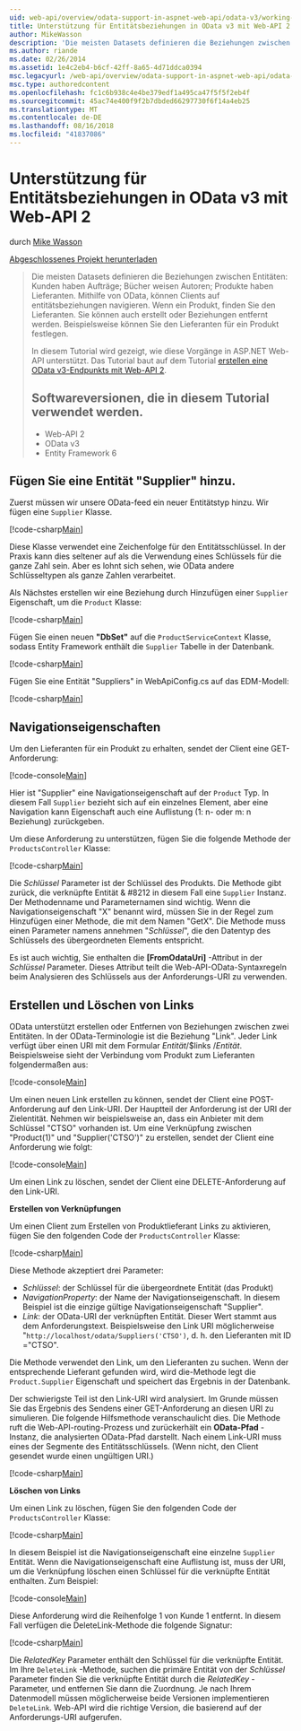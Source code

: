 ```yaml
---
uid: web-api/overview/odata-support-in-aspnet-web-api/odata-v3/working-with-entity-relations
title: Unterstützung für Entitätsbeziehungen in OData v3 mit Web-API 2 | Microsoft-Dokumentation
author: MikeWasson
description: 'Die meisten Datasets definieren die Beziehungen zwischen Entitäten: Kunden haben Aufträge; Bücher weisen Autoren; Produkte haben Lieferanten. Mithilfe von OData, können Clients über navigieren...'
ms.author: riande
ms.date: 02/26/2014
ms.assetid: 1e4c2eb4-b6cf-42ff-8a65-4d71ddca0394
msc.legacyurl: /web-api/overview/odata-support-in-aspnet-web-api/odata-v3/working-with-entity-relations
msc.type: authoredcontent
ms.openlocfilehash: fc1c6b938c4e4be379edf1a495ca47f5f5f2eb4f
ms.sourcegitcommit: 45ac74e400f9f2b7dbded66297730f6f14a4eb25
ms.translationtype: MT
ms.contentlocale: de-DE
ms.lasthandoff: 08/16/2018
ms.locfileid: "41837086"
---
```

<a name="supporting-entity-relations-in-odata-v3-with-web-api-2"></a>Unterstützung für Entitätsbeziehungen in OData v3 mit Web-API 2
====================
durch [Mike Wasson](https://github.com/MikeWasson)

[Abgeschlossenes Projekt herunterladen](http://code.msdn.microsoft.com/ASPNET-Web-API-OData-cecdb524)

> Die meisten Datasets definieren die Beziehungen zwischen Entitäten: Kunden haben Aufträge; Bücher weisen Autoren; Produkte haben Lieferanten. Mithilfe von OData, können Clients auf entitätsbeziehungen navigieren. Wenn ein Produkt, finden Sie den Lieferanten. Sie können auch erstellt oder Beziehungen entfernt werden. Beispielsweise können Sie den Lieferanten für ein Produkt festlegen.
> 
> In diesem Tutorial wird gezeigt, wie diese Vorgänge in ASP.NET Web-API unterstützt. Das Tutorial baut auf dem Tutorial [erstellen eine OData v3-Endpunkts mit Web-API 2](creating-an-odata-endpoint.md).
> 
> ## <a name="software-versions-used-in-the-tutorial"></a>Softwareversionen, die in diesem Tutorial verwendet werden.
> 
> 
> - Web-API 2
> - OData v3
> - Entity Framework 6


## <a name="add-a-supplier-entity"></a>Fügen Sie eine Entität "Supplier" hinzu.

Zuerst müssen wir unsere OData-feed ein neuer Entitätstyp hinzu. Wir fügen eine `Supplier` Klasse.

[!code-csharp[Main](working-with-entity-relations/samples/sample1.cs)]

Diese Klasse verwendet eine Zeichenfolge für den Entitätsschlüssel. In der Praxis kann dies seltener auf als die Verwendung eines Schlüssels für die ganze Zahl sein. Aber es lohnt sich sehen, wie OData andere Schlüsseltypen als ganze Zahlen verarbeitet.

Als Nächstes erstellen wir eine Beziehung durch Hinzufügen einer `Supplier` Eigenschaft, um die `Product` Klasse:

[!code-csharp[Main](working-with-entity-relations/samples/sample2.cs)]

Fügen Sie einen neuen **"DbSet"** auf die `ProductServiceContext` Klasse, sodass Entity Framework enthält die `Supplier` Tabelle in der Datenbank.

[!code-csharp[Main](working-with-entity-relations/samples/sample3.cs?highlight=9)]

Fügen Sie eine Entität "Suppliers" in WebApiConfig.cs auf das EDM-Modell:

[!code-csharp[Main](working-with-entity-relations/samples/sample4.cs?highlight=4)]

## <a name="navigation-properties"></a>Navigationseigenschaften

Um den Lieferanten für ein Produkt zu erhalten, sendet der Client eine GET-Anforderung:

[!code-console[Main](working-with-entity-relations/samples/sample5.cmd)]

Hier ist "Supplier" eine Navigationseigenschaft auf der `Product` Typ. In diesem Fall `Supplier` bezieht sich auf ein einzelnes Element, aber eine Navigation kann Eigenschaft auch eine Auflistung (1: n- oder m: n Beziehung) zurückgeben.

Um diese Anforderung zu unterstützen, fügen Sie die folgende Methode der `ProductsController` Klasse:

[!code-csharp[Main](working-with-entity-relations/samples/sample6.cs)]

Die *Schlüssel* Parameter ist der Schlüssel des Produkts. Die Methode gibt zurück, die verknüpfte Entität & #8212 in diesem Fall eine `Supplier` Instanz. Der Methodenname und Parameternamen sind wichtig. Wenn die Navigationseigenschaft "X" benannt wird, müssen Sie in der Regel zum Hinzufügen einer Methode, die mit dem Namen "GetX". Die Methode muss einen Parameter namens annehmen "*Schlüssel*", die den Datentyp des Schlüssels des übergeordneten Elements entspricht.

Es ist auch wichtig, Sie enthalten die **[FromOdataUri]** -Attribut in der *Schlüssel* Parameter. Dieses Attribut teilt die Web-API-OData-Syntaxregeln beim Analysieren des Schlüssels aus der Anforderungs-URI zu verwenden.

## <a name="creating-and-deleting-links"></a>Erstellen und Löschen von Links

OData unterstützt erstellen oder Entfernen von Beziehungen zwischen zwei Entitäten. In der OData-Terminologie ist die Beziehung "Link". Jeder Link verfügt über einen URI mit dem Formular *Entität*/$links /*Entität*. Beispielsweise sieht der Verbindung vom Produkt zum Lieferanten folgendermaßen aus:

[!code-console[Main](working-with-entity-relations/samples/sample7.cmd)]

Um einen neuen Link erstellen zu können, sendet der Client eine POST-Anforderung auf den Link-URI. Der Hauptteil der Anforderung ist der URI der Zielentität. Nehmen wir beispielsweise an, dass ein Anbieter mit dem Schlüssel "CTSO" vorhanden ist. Um eine Verknüpfung zwischen "Product(1)" und "Supplier('CTSO')" zu erstellen, sendet der Client eine Anforderung wie folgt:

[!code-console[Main](working-with-entity-relations/samples/sample8.cmd)]

Um einen Link zu löschen, sendet der Client eine DELETE-Anforderung auf den Link-URI.

**Erstellen von Verknüpfungen**

Um einen Client zum Erstellen von Produktlieferant Links zu aktivieren, fügen Sie den folgenden Code der `ProductsController` Klasse:

[!code-csharp[Main](working-with-entity-relations/samples/sample9.cs)]

Diese Methode akzeptiert drei Parameter:

- *Schlüssel*: der Schlüssel für die übergeordnete Entität (das Produkt)
- *NavigationProperty*: der Name der Navigationseigenschaft. In diesem Beispiel ist die einzige gültige Navigationseigenschaft "Supplier".
- *Link*: der OData-URI der verknüpften Entität. Dieser Wert stammt aus dem Anforderungstext. Beispielsweise den Link URI möglicherweise "`http://localhost/odata/Suppliers('CTSO')`, d. h. den Lieferanten mit ID ="CTSO".

Die Methode verwendet den Link, um den Lieferanten zu suchen. Wenn der entsprechende Lieferant gefunden wird, wird die-Methode legt die `Product.Supplier` Eigenschaft und speichert das Ergebnis in der Datenbank.

Der schwierigste Teil ist den Link-URI wird analysiert. Im Grunde müssen Sie das Ergebnis des Sendens einer GET-Anforderung an diesen URI zu simulieren. Die folgende Hilfsmethode veranschaulicht dies. Die Methode ruft die Web-API-routing-Prozess und zurückerhält ein **OData-Pfad** -Instanz, die analysierten OData-Pfad darstellt. Nach einem Link-URI muss eines der Segmente des Entitätsschlüssels. (Wenn nicht, den Client gesendet wurde einen ungültigen URI.)

[!code-csharp[Main](working-with-entity-relations/samples/sample10.cs)]

**Löschen von Links**

Um einen Link zu löschen, fügen Sie den folgenden Code der `ProductsController` Klasse:

[!code-csharp[Main](working-with-entity-relations/samples/sample11.cs)]

In diesem Beispiel ist die Navigationseigenschaft eine einzelne `Supplier` Entität. Wenn die Navigationseigenschaft eine Auflistung ist, muss der URI, um die Verknüpfung löschen einen Schlüssel für die verknüpfte Entität enthalten. Zum Beispiel:

[!code-console[Main](working-with-entity-relations/samples/sample12.cmd)]

Diese Anforderung wird die Reihenfolge 1 von Kunde 1 entfernt. In diesem Fall verfügen die DeleteLink-Methode die folgende Signatur:

[!code-csharp[Main](working-with-entity-relations/samples/sample13.cs)]

Die *RelatedKey* Parameter enthält den Schlüssel für die verknüpfte Entität. Im Ihre `DeleteLink` -Methode, suchen die primäre Entität von der *Schlüssel* Parameter finden Sie die verknüpfte Entität durch die *RelatedKey* -Parameter, und entfernen Sie dann die Zuordnung. Je nach Ihrem Datenmodell müssen möglicherweise beide Versionen implementieren `DeleteLink`. Web-API wird die richtige Version, die basierend auf der Anforderungs-URI aufgerufen.
